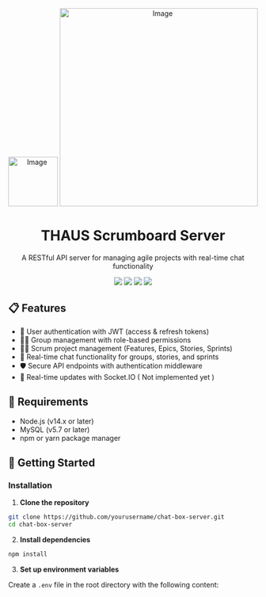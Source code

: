 <div align="center" display="flex">
<img src="https://github.com/user-attachments/assets/57e208d8-08a5-479e-8b75-1153c2b14759" alt="Image" height="100"/>
<img src="https://github.com/user-attachments/assets/1891173a-1321-43ce-8e00-affdf127cdb3" alt="Image" width="400"/>
</div>

<div align="center">
  <h1>THAUS Scrumboard Server</h1>
  <p>A RESTful API server for managing agile projects with real-time chat functionality</p>
  
  <img src="https://img.shields.io/badge/node.js-6DA55F?style=for-the-badge&logo=node.js&logoColor=white" />
  <img src="https://img.shields.io/badge/express.js-%23404d59.svg?style=for-the-badge&logo=express&logoColor=%2361DAFB" />
  <img src="https://img.shields.io/badge/mysql-%2300f.svg?style=for-the-badge&logo=mysql&logoColor=white" />
  <img src="https://img.shields.io/badge/Socket.io-black?style=for-the-badge&logo=socket.io&badgeColor=010101" />
</div>

## 📋 Features

- 👥 User authentication with JWT (access & refresh tokens)
- 👨‍💼 Group management with role-based permissions
- 🏃‍♂️ Scrum project management (Features, Epics, Stories, Sprints)
- 💬 Real-time chat functionality for groups, stories, and sprints
- 🛡️ Secure API endpoints with authentication middleware
- 🔄 Real-time updates with Socket.IO ( Not implemented yet )

## 📌 Requirements

- Node.js (v14.x or later)
- MySQL (v5.7 or later)
- npm or yarn package manager

## 🚀 Getting Started

### Installation

1. **Clone the repository**

```bash
git clone https://github.com/yourusername/chat-box-server.git
cd chat-box-server
```

2. **Install dependencies**

```bash
npm install
```

3. **Set up environment variables**

Create a `.env` file in the root directory with the following content:
